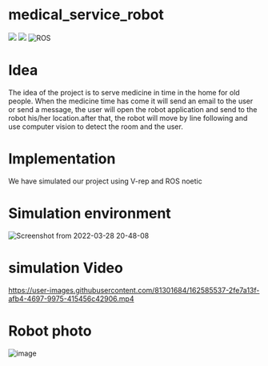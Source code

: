 # medical_service_robot
  <img src="https://img.shields.io/badge/Visual_Studio_Code-0078D4?style=for-the-badge&logo=visual%20studio%20code&logoColor=white"/> <img src="https://img.shields.io/badge/Arduino_IDE-00979D?style=for-the-badge&logo=arduino&logoColor=white"/>
  ![ROS](https://img.shields.io/badge/ros-%230A0FF9.svg?style=for-the-badge&logo=ros&logoColor=white)
# Idea 
The idea of the project is to serve medicine in time in the home for old people. When the medicine time has come it will send an email to the user or send a message, the user will open the robot application and send to the robot his/her location.after that, the robot will move by line following and use computer vision to detect the room and the user.
# Implementation 
We have simulated our project using V-rep and ROS noetic
# Simulation environment
![Screenshot from 2022-03-28 20-48-08](https://user-images.githubusercontent.com/81301684/162585359-6243d6bb-7fa4-4fd5-a3e4-1ffebf38c746.png)
# simulation Video
https://user-images.githubusercontent.com/81301684/162585537-2fe7a13f-afb4-4697-9975-415456c42906.mp4
# Robot photo
![image](https://user-images.githubusercontent.com/81301684/162585580-45bd2ad9-d448-4851-af26-37ef66200b6c.png)





